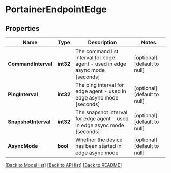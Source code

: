 # PortainerEndpointEdge

## Properties
Name | Type | Description | Notes
------------ | ------------- | ------------- | -------------
**CommandInterval** | **int32** | The command list interval for edge agent - used in edge async mode [seconds] | [optional] [default to null]
**PingInterval** | **int32** | The ping interval for edge agent - used in edge async mode [seconds] | [optional] [default to null]
**SnapshotInterval** | **int32** | The snapshot interval for edge agent - used in edge async mode [seconds] | [optional] [default to null]
**AsyncMode** | **bool** | Whether the device has been started in edge async mode | [optional] [default to null]

[[Back to Model list]](../README.md#documentation-for-models) [[Back to API list]](../README.md#documentation-for-api-endpoints) [[Back to README]](../README.md)


